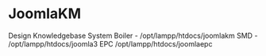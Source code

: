 # JoomlaKM
 Design Knowledgebase System
Boiler - /opt/lampp/htdocs/joomlakm
SMD - /opt/lampp/htdocs/joomla3
EPC /opt/lampp/htdocs/joomlaepc
